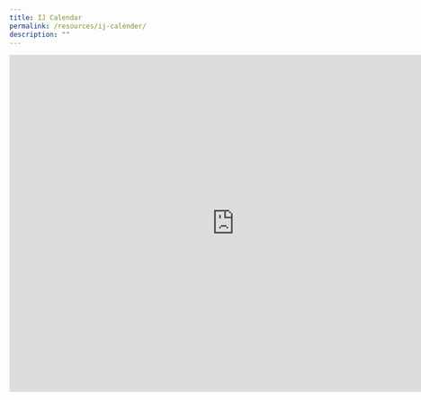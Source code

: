 ```yaml
---
title: IJ Calendar
permalink: /resources/ij-calender/
description: ""
---
```


<iframe src="https://calendar.google.com/calendar/embed?src=c_286721ec55f7f1afb65916425a801fe26608c192558fecca60a5f581e637d01f%40group.calendar.google.com&ctz=Asia%2FSingapore" style="border: 0" width="800" height="600" frameborder="0" scrolling="no"></iframe>